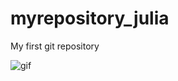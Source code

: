 # myrepository_julia
My first git repository

![gif](https://media.giphy.com/media/RrVzUOXldFe8M/giphy.gif)
